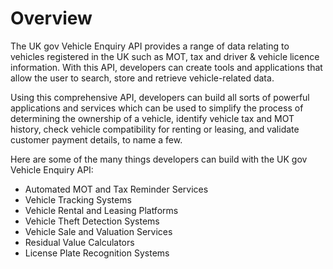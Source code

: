 # Overview

The UK gov Vehicle Enquiry API provides a range of data relating to vehicles
registered in the UK such as MOT, tax and driver & vehicle licence information.
With this API, developers can create tools and applications that allow the user
to search, store and retrieve vehicle-related data.

Using this comprehensive API, developers can build all sorts of powerful
applications and services which can be used to simplify the process of
determining the ownership of a vehicle, identify vehicle tax and MOT history,
check vehicle compatibility for renting or leasing, and validate customer
payment details, to name a few.

Here are some of the many things developers can build with the UK gov Vehicle
Enquiry API:

- Automated MOT and Tax Reminder Services
- Vehicle Tracking Systems
- Vehicle Rental and Leasing Platforms
- Vehicle Theft Detection Systems
- Vehicle Sale and Valuation Services
- Residual Value Calculators
- License Plate Recognition Systems
